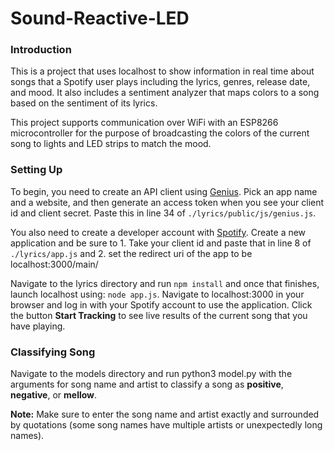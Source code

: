 # Sound-Reactive-LED

### Introduction

This is a project that uses localhost to show information in real time about songs that a Spotify user plays including the lyrics, genres, release date, and mood. It also includes a sentiment analyzer that maps colors to a song based on the sentiment of its lyrics.

This project supports communication over WiFi with an ESP8266 microcontroller for the purpose of broadcasting the colors of the current song to lights and LED strips to match the mood.

### Setting Up

To begin, you need to create an API client using [Genius](https://genius.com/developers). Pick an app name and a website, and then generate an access token when you see your client id and client secret. Paste this in line 34 of ```./lyrics/public/js/genius.js```.

You also need to create a developer account with [Spotify](https://developer.spotify.com/dashboard/login). Create a new application and be sure to 1. Take your client id and paste that in line 8 of ```./lyrics/app.js``` and 2. set the redirect uri of the app to be localhost:3000/main/

Navigate to the lyrics directory and run ```npm install``` and once that finishes, launch localhost using: ```node app.js```. Navigate to localhost:3000 in your browser and log in with your Spotify account to use the application. Click the button **Start Tracking** to see live results of the current song that you have playing.

### Classifying Song

Navigate to the models directory and run python3 model.py with the arguments for song name and artist to classify a song as **positive**, **negative**, or **mellow**.

**Note:** Make sure to enter the song name and artist exactly and surrounded by quotations (some song names have multiple artists or unexpectedly long names).

